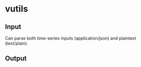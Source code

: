 vutils
======

Input
-----
Can parse both time-series inputs (application/json) and plaintext (text/plain).

Output
------